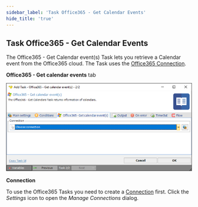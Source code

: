 ```yaml
---
sidebar_label: 'Task Office365 - Get Calendar Events'
hide_title: 'true'
---
```


## Task Office365 - Get Calendar Events

The Office365 - Get Calendar event(s) Task lets you retrieve a Calendar event from the Office365 cloud. The Task uses the [Office365 Connection](../../connection-office365).
 
**Office365 - Get calendar events** tab

![](../../../../../static/img/office365getcalendarevents.png)

**Connection**

To use the Office365 Tasks you need to create a [Connection](../../global-connections) first. Click the *Settings* icon to open the *Manage Connections* dialog.

